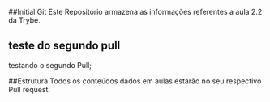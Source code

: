 ##Initial Git 
Este Repositório armazena as informações referentes a aula 2.2 da Trybe.

## teste do segundo pull
testando o segundo Pull;

 ##Estrutura 
Todos os conteúdos dados em aulas estarão no seu respectivo Pull request.

